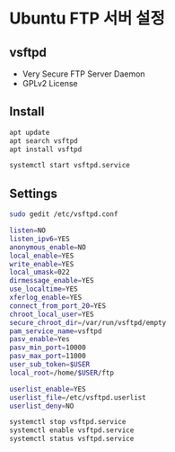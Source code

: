 # Ubuntu FTP 서버 설정

## vsftpd

- Very Secure FTP Server Daemon
- GPLv2 License

## Install

```bash
apt update
apt search vsftpd
apt install vsftpd
```

```bash
systemctl start vsftpd.service
```

## Settings

```bash
sudo gedit /etc/vsftpd.conf
```

```bash
listen=NO
listen_ipv6=YES
anonymous_enable=NO
local_enable=YES
write_enable=YES
local_umask=022
dirmessage_enable=YES
use_localtime=YES
xferlog_enable=YES
connect_from_port_20=YES
chroot_local_user=YES
secure_chroot_dir=/var/run/vsftpd/empty
pam_service_name=vsftpd
pasv_enable=Yes
pasv_min_port=10000
pasv_max_port=11000
user_sub_token=$USER
local_root=/home/$USER/ftp

userlist_enable=YES
userlist_file=/etc/vsftpd.userlist
userlist_deny=NO
```

```bash
systemctl stop vsftpd.service
systemctl enable vsftpd.service
systemctl status vsftpd.service
```
